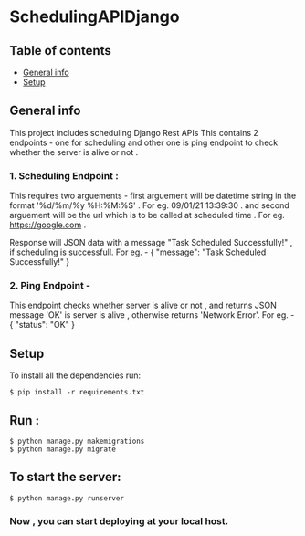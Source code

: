# SchedulingAPIDjango

## Table of contents
* [General info](#general-info)
* [Setup](#setup)

## General info
This project includes scheduling Django Rest APIs
This contains 2 endpoints - 
one for scheduling and other one is ping endpoint to check whether the server is alive or not .

### 1. Scheduling Endpoint :
This requires two arguements - first arguement will be datetime string in the format '%d/%m/%y %H:%M:%S' . For eg. 09/01/21 13:39:30 .
and second arguement will be the url which is to be called at scheduled time . For eg. https://google.com .

Response will JSON data with a message "Task Scheduled Successfully!" , if scheduling is successfull.
For eg. - 
{
    "message": "Task Scheduled Successfully!"
}


### 2. Ping Endpoint -
This endpoint checks whether server is alive or not , and returns JSON message 'OK' is server is alive , otherwise returns 'Network Error'.
For eg. - 
{
    "status": "OK"
}


## Setup
To install all the dependencies run: 

```
$ pip install -r requirements.txt
```

## Run :
```
$ python manage.py makemigrations
$ python manage.py migrate
```

## To start the server:
```
$ python manage.py runserver
```
### Now , you can start deploying at your local host.

